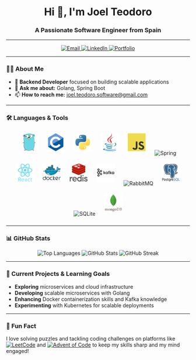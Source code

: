 <h1 align="center">Hi 👋, I'm Joel Teodoro</h1>
<h3 align="center">A Passionate Software Engineer from Spain</h3>

---

<p align="center">
  <a href="mailto:joel.teodoro.software@gmail.com">
    <img src="https://img.shields.io/badge/Email-D14836?style=for-the-badge&logo=gmail&logoColor=white" alt="Email">
  </a>
  <a href="https://www.linkedin.com/in/joel-teodoro-gomez/">
    <img src="https://img.shields.io/badge/LinkedIn-0077B5?style=for-the-badge&logo=linkedin&logoColor=white" alt="LinkedIn">
  </a>
  <a href="https://joelteogom.github.io/">
    <img src="https://img.shields.io/badge/Portfolio-FF5722?style=for-the-badge&logo=google-chrome&logoColor=white" alt="Portfolio">
  </a>
</p>

---

### 👨‍💻 About Me

- 🌱 **Backend Developer** focused on building scalable applications
- 💬 **Ask me about:** Golang, Spring Boot
- 📫 **How to reach me:** joel.teodoro.software@gmail.com

---

### 🛠️ Languages & Tools

<p align="center">
  <img src="https://raw.githubusercontent.com/devicons/devicon/master/icons/go/go-original.svg" alt="Golang" width="50" height="50" style="margin: 10px;" />
  <img src="https://raw.githubusercontent.com/devicons/devicon/master/icons/c/c-original.svg" alt="C" width="50" height="50" style="margin: 10px;" />
  <img src="https://raw.githubusercontent.com/devicons/devicon/master/icons/python/python-original.svg" alt="Python" width="50" height="50" style="margin: 10px;" />
  <img src="https://raw.githubusercontent.com/devicons/devicon/master/icons/java/java-original.svg" alt="Java" width="50" height="50" style="margin: 10px;" />
  <img src="https://raw.githubusercontent.com/devicons/devicon/master/icons/javascript/javascript-original.svg" alt="JavaScript" width="50" height="50" style="margin: 10px;" />
  <img src="https://www.vectorlogo.zone/logos/springio/springio-icon.svg" alt="Spring" width="50" height="50" style="margin: 10px;" />
  <img src="https://raw.githubusercontent.com/devicons/devicon/master/icons/react/react-original-wordmark.svg" alt="React" width="50" height="50" style="margin: 10px;" />
  <img src="https://raw.githubusercontent.com/devicons/devicon/master/icons/docker/docker-original-wordmark.svg" alt="Docker" width="50" height="50" style="margin: 10px;" />
  <img src="https://raw.githubusercontent.com/devicons/devicon/master/icons/redis/redis-original-wordmark.svg" alt="Redis" width="50" height="50" style="margin: 10px;" />
  <img src="https://raw.githubusercontent.com/devicons/devicon/master/icons/apachekafka/apachekafka-original-wordmark.svg" alt="Kafka" width="50" height="50" style="margin: 10px;" />
  <img src="https://www.vectorlogo.zone/logos/rabbitmq/rabbitmq-icon.svg" alt="RabbitMQ" width="50" height="50" style="margin: 10px;" />
  <img src="https://raw.githubusercontent.com/devicons/devicon/master/icons/postgresql/postgresql-original-wordmark.svg" alt="PostgreSQL" width="50" height="50" style="margin: 10px;" />
  <img src="https://www.vectorlogo.zone/logos/sqlite/sqlite-icon.svg" alt="SQLite" width="50" height="50" style="margin: 10px;" />
  <img src="https://raw.githubusercontent.com/devicons/devicon/master/icons/mongodb/mongodb-original-wordmark.svg" alt="MongoDB" width="50" height="50" style="margin: 10px;" />
</p>

---

### 📊 GitHub Stats

<p align="center">
  <img src="https://github-readme-stats.vercel.app/api/top-langs?username=joelteogom&show_icons=true&locale=en&layout=compact&theme=radical" alt="Top Languages" width="400"/>
  <img src="https://github-readme-stats.vercel.app/api?username=joelteogom&show_icons=true&locale=en&theme=radical" alt="GitHub Stats" width="400"/>
  <img src="https://github-readme-streak-stats.herokuapp.com/?user=joelteogom&theme=radical" alt="GitHub Streak" width="400"/>
</p>

---

### 🚀 Current Projects & Learning Goals

- **Exploring** microservices and cloud infrastructure
- **Developing** scalable microservices with Golang
- **Enhancing** Docker containerization skills and Kafka knowledge
- **Experimenting** with Kubernetes for scalable deployments

---

### 👀 Fun Fact

I love solving puzzles and tackling coding challenges on platforms like [![LeetCode](https://img.shields.io/badge/-LeetCode-FFA116?style=flat&logo=LeetCode&logoColor=black)](https://leetcode.com/) and [![Advent of Code](https://img.shields.io/badge/-Advent%20of%20Code-000000?style=flat&logo=AdventOfCode&logoColor=white)](https://adventofcode.com/) to keep my skills sharp and my mind engaged!



